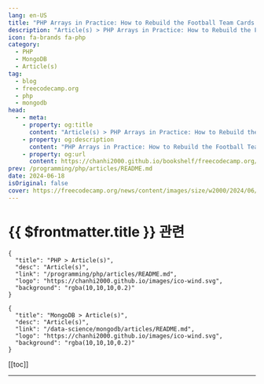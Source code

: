 ```yaml
---
lang: en-US
title: "PHP Arrays in Practice: How to Rebuild the Football Team Cards Project with PHP and MongoDB"
description: "Article(s) > PHP Arrays in Practice: How to Rebuild the Football Team Cards Project with PHP and MongoDB"
icon: fa-brands fa-php
category: 
  - PHP
  - MongoDB
  - Article(s)
tag: 
  - blog
  - freecodecamp.org
  - php
  - mongodb
head:
  - - meta:
    - property: og:title
      content: "Article(s) > PHP Arrays in Practice: How to Rebuild the Football Team Cards Project with PHP and MongoDB"
    - property: og:description
      content: "PHP Arrays in Practice: How to Rebuild the Football Team Cards Project with PHP and MongoDB"
    - property: og:url
      content: https://chanhi2000.github.io/bookshelf/freecodecamp.org/php-arrays-how-to-rebuild-the-football-team-cards-with-php-and-mongodb.html
prev: /programming/php/articles/README.md
date: 2024-06-18
isOriginal: false
cover: https://freecodecamp.org/news/content/images/size/w2000/2024/06/PHP-Arrays-in-Practice-Cover.png
---
```


# {{ $frontmatter.title }} 관련

```component VPCard
{
  "title": "PHP > Article(s)",
  "desc": "Article(s)",
  "link": "/programming/php/articles/README.md",
  "logo": "https://chanhi2000.github.io/images/ico-wind.svg",
  "background": "rgba(10,10,10,0.2)"
}
```

```component VPCard
{
  "title": "MongoDB > Article(s)",
  "desc": "Article(s)",
  "link": "/data-science/mongodb/articles/README.md",
  "logo": "https://chanhi2000.github.io/images/ico-wind.svg",
  "background": "rgba(10,10,10,0.2)"
}
```

[[toc]]

---

<SiteInfo
  name="PHP Arrays in Practice: How to Rebuild the Football Team Cards Project with PHP and MongoDB"
  desc="This is the second part of my PHP array handbook. You can find the first part here, where I cover array basics. In the first part, you learned about arrays, how to create arrays, array functions, and how to loop through arrays. This second part will teach you how..."
  url="https://freecodecamp.org/news/php-arrays-how-to-rebuild-the-football-team-cards-with-php-and-mongodb/"
  logo="https://cdn.freecodecamp.org/universal/favicons/favicon.ico"
  preview="https://freecodecamp.org/news/content/images/size/w2000/2024/06/PHP-Arrays-in-Practice-Cover.png"/>

<!-- TODO: 작성 -->

